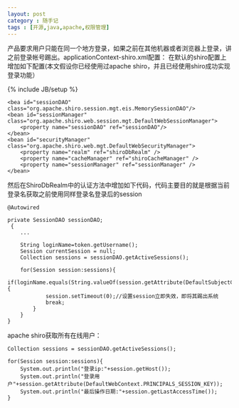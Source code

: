 ```yaml
---
layout: post
category : 随手记 
tags : [开源,java,apache,权限管理]
---
```


产品要求用户只能在同一个地方登录，如果之前在其他机器或者浏览器上登录，讲之前登录帐号踢出。applicationContext-shiro.xml配置：
在默认的shiro配置上增加如下配置(本文假设你已经使用过apache shiro，并且已经使用shiro成功实现登录功能）
<!--break-->

{% include JB/setup %}


    <bea id="sessionDAO" class="org.apache.shiro.session.mgt.eis.MemorySessionDAO"/>
    <bean id="sessionManager" class="org.apache.shiro.web.session.mgt.DefaultWebSessionManager">
        <property name="sessionDAO" ref="sessionDAO"/>
    </bean>
    <bean id="securityManager" class="org.apache.shiro.web.mgt.DefaultWebSecurityManager">
        <property name="realm" ref="shiroDbRealm" />
        <property name="cacheManager" ref="shiroCacheManager" />
        <property name="sessionManager" ref="sessionManager" />
    </bean>

然后在ShiroDbRealm中的认证方法中增加如下代码，代码主要目的就是根据当前登录名获取之前使用同样登录名登录后的session

    
    @Autowired
    
    private SessionDAO sessionDAO;
     {
        ...
    
        String loginName=token.getUsername();
        Session currentSession = null;
        Collection sessions = sessionDAO.getActiveSessions();
    
        for(Session session:sessions){
            if(loginName.equals(String.valueOf(session.getAttribute(DefaultSubjectContext.PRINCIPALS_SESSION_KEY))) {
                session.setTimeout(0);//设置session立即失效，即将其踢出系统
                break;
            }
        }
    }
    

apache shiro获取所有在线用户：

    
    Collection sessions = sessionDAO.getActiveSessions();
    
    for(Session session:sessions){
        System.out.println("登录ip:"+session.getHost());
        System.out.println("登录用户"+session.getAttribute(DefaultWebContext.PRINCIPALS_SESSION_KEY));
        System.out.println("最后操作日期:"+session.getLastAccessTime());
    }
    
